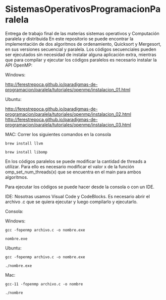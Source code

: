 # SistemasOperativosProgramacionParalela
Entrega de trabajo final de las materias sistemas operativos y Computación paralela y distribuida
En este repositorio se puede encontrar la implementación de dos algoritmos de ordenamiento, Quicksort y Mergesort, en sus versiones secuencial y paralela. Los códigos secuenciales pueden ser ejecutados sin necesidad de instalar alguna aplicación extra, mientras que para compilar y ejecutar los códigos paralelos es necesario instalar la API OpenMP:

Windows:

http://ferestrepoca.github.io/paradigmas-de-programacion/paralela/tutoriales/openmp/instalacion_01.html

Ubuntu: 

http://ferestrepoca.github.io/paradigmas-de-programacion/paralela/tutoriales/openmp/instalacion_02.html http://ferestrepoca.github.io/paradigmas-de-programacion/paralela/tutoriales/openmp/instalacion_03.html

MAC: Correr los siguientes comandos en la consola

	brew install llvm

	brew install libomp

En los códigos paralelos se puede modificar la cantidad de threads a utilizar. Para ello es necesario modificar el valor x de la función omp_set_num_threads(x) que se encuentra en el main para ambos algoritmos.
 
Para ejecutar los códigos se puede hacer desde la consola o con un IDE. 

IDE:
Nosotras usamos Visual Code y CodeBlocks. Es necesario abrir el archivo .c que se quiera ejecutar y luego compilarlo y ejecutarlo.

Consola:

Windows:

	gcc -fopenmp archivo.c -o nombre.exe
	
	nombre.exe
	
Ubuntu:

	gcc -fopenmp archivo.c -o nombre.exe
	
	./nombre.exe
	
Mac: 

	gcc-11 -fopenmp archivo.c -o nombre
	
	./nombre

